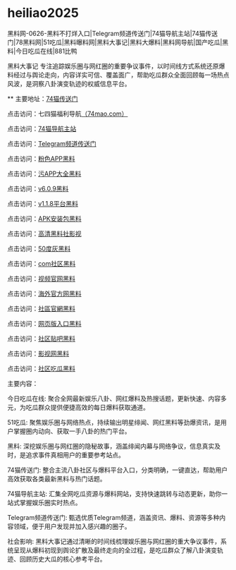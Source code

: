 # heiliao2025
黑料网-0626-黑料不打烊入口|Telegram频道传送门|74猫导航主站|74猫传送门|78黑料网|51吃瓜|黑料曝料网|黑料大事记|黑料大爆料|黑料网导航|国产吃瓜|黑料|今日吃瓜在线|881比鸭

黑料大事记 专注追踪娱乐圈与网红圈的重要争议事件，以时间线方式系统还原爆料经过与舆论走向，内容详实可信、覆盖面广，帮助吃瓜群众全面回顾每一场热点风波，是洞察八卦演变轨迹的权威信息平台。

** 主要地址：<a href="https://74mao.com/">74猫传送门</a>

点击访问：七四猫福利导航<a href="https://74mao.com/">（74mao.com）</a>

点击访问：<a href="https://74mao.com/">74猫导航主站</a>

点击访问：<a href="https://74mao.com/">Telegram频道传送门</a>

点击访问：<a href="https://hj-1019.pages.dev/">粉色APP黑料</a>  

点击访问：<a href="https://hj-1020.pages.dev/">污APP大全黑料</a>  

点击访问：<a href="https://hj-1021.pages.dev/">v6.0.9黑料</a>  

点击访问：<a href="https://hj-1022.pages.dev/">v1.1.8平台黑料</a>  

点击访问：<a href="https://hj-1023.pages.dev/">APK安装包黑料</a>  

点击访问：<a href="https://hls-19.pages.dev/">高清黑料社影视</a>  

点击访问：<a href="https://50dh-01.pages.dev/">50度灰黑料</a>  

点击访问：<a href="https://hj-1027.pages.dev/">com社区黑料</a>  

点击访问：<a href="https://hj-1028.pages.dev/">视频官网黑料</a>  

点击访问：<a href="https://hj-1029.pages.dev/">海外官方网黑料</a>  

点击访问：<a href="https://hj-1030.pages.dev/">社區官網黑料</a>  

点击访问：<a href="https://hj-1031.pages.dev/">网页版入口黑料</a>  

点击访问：<a href="https://hj-1032.pages.dev/">社区贴吧黑料</a>  

点击访问：<a href="https://hj-1033.pages.dev/">影视网黑料</a>  

点击访问：<a href="https://hj-1034.pages.dev/">社区吃瓜黑料</a>  

主要内容：

今日吃瓜在线: 聚合全网最新娱乐八卦、网红爆料及热搜话题，更新快速、内容多元，为吃瓜群众提供便捷高效的每日爆料获取通道。

51吃瓜: 聚焦娱乐圈与网络热点，持续输出明星绯闻、网红黑料等劲爆资讯，是用户掌握圈内动向、获取一手八卦的热门平台。

黑料: 深挖娱乐圈与网红圈的隐秘故事，涵盖绯闻内幕与网络争议，信息真实及时，是追求事件真相用户的重要参考站点。

74猫传送门: 整合主流八卦社区与爆料平台入口，分类明确，一键直达，帮助用户高效获取各类最新黑料与热门话题。

74猫导航主站: 汇集全网吃瓜资源与爆料网站，支持快速跳转与动态更新，助你一站式掌握娱乐圈实时热点。

Telegram频道传送门: 甄选优质Telegram频道，涵盖资讯、爆料、资源等多种内容领域，便于用户发现并加入感兴趣的圈子。

社会影响:
黑料大事记通过清晰的时间线梳理娱乐圈与网红圈的重大争议事件，系统呈现从爆料初现到舆论扩散及最终走向的全过程，是吃瓜群众了解八卦演变轨迹、回顾历史大瓜的核心参考平台。

<span style="display:none;">[Canonical link](）</span>
